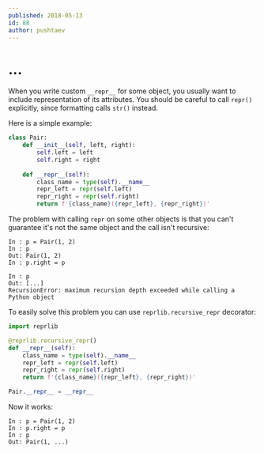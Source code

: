 ```yaml
---
published: 2018-05-13
id: 88
author: pushtaev
---
```


# ...

When you write custom `__repr__` for some object, you usually want to include representation of its attributes.
You should be careful to call `repr()` explicitly, since formatting calls `str()` instead.

Here is a simple example:

```python
class Pair:
    def __init__(self, left, right):
        self.left = left
        self.right = right
        
    def __repr__(self):
        class_name = type(self).__name__
        repr_left = repr(self.left)
        repr_right = repr(self.right)
        return f'{class_name}({repr_left}, {repr_right})'
```

The problem with calling `repr` on some other objects is that you can't guarantee it's not the same object and the call isn't recursive:

```ipython {continue}
In : p = Pair(1, 2)
In : p
Out: Pair(1, 2)
In : p.right = p
```

```ipython {continue} {shield:RecursionError} {merge} {python-interactive-no-check}
In : p
Out: [...]
RecursionError: maximum recursion depth exceeded while calling a Python object
```

To easily solve this problem you can use `reprlib.recursive_repr` decorator:

```python {hide} {continue}
import reprlib
```

```python {continue}
@reprlib.recursive_repr()
def __repr__(self):
    class_name = type(self).__name__
    repr_left = repr(self.left)
    repr_right = repr(self.right)
    return f'{class_name}({repr_left}, {repr_right})'
```

```python {hide} {continue}
Pair.__repr__ = __repr__
```

Now it works:

```ipython {continue}
In : p = Pair(1, 2)
In : p.right = p
In : p
Out: Pair(1, ...)
```
